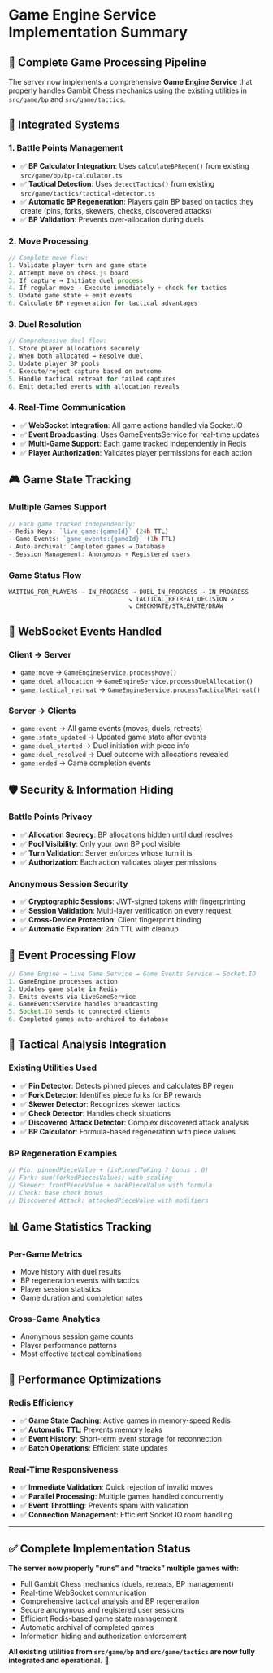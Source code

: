 # Game Engine Service Implementation Summary

## 🎯 **Complete Game Processing Pipeline**

The server now implements a comprehensive **Game Engine Service** that properly handles Gambit Chess mechanics using the existing utilities in `src/game/bp` and `src/game/tactics`.

## 🔧 **Integrated Systems**

### **1. Battle Points Management**
- ✅ **BP Calculator Integration**: Uses `calculateBPRegen()` from existing `src/game/bp/bp-calculator.ts`
- ✅ **Tactical Detection**: Uses `detectTactics()` from existing `src/game/tactics/tactical-detector.ts`
- ✅ **Automatic BP Regeneration**: Players gain BP based on tactics they create (pins, forks, skewers, checks, discovered attacks)
- ✅ **BP Validation**: Prevents over-allocation during duels

### **2. Move Processing**
```typescript
// Complete move flow:
1. Validate player turn and game state
2. Attempt move on chess.js board
3. If capture → Initiate duel process
4. If regular move → Execute immediately + check for tactics
5. Update game state + emit events
6. Calculate BP regeneration for tactical advantages
```

### **3. Duel Resolution**
```typescript
// Comprehensive duel flow:
1. Store player allocations securely
2. When both allocated → Resolve duel
3. Update player BP pools
4. Execute/reject capture based on outcome
5. Handle tactical retreat for failed captures
6. Emit detailed events with allocation reveals
```

### **4. Real-Time Communication**
- ✅ **WebSocket Integration**: All game actions handled via Socket.IO
- ✅ **Event Broadcasting**: Uses GameEventsService for real-time updates
- ✅ **Multi-Game Support**: Each game tracked independently in Redis
- ✅ **Player Authorization**: Validates player permissions for each action

## 🎮 **Game State Tracking**

### **Multiple Games Support**
```typescript
// Each game tracked independently:
- Redis Keys: `live_game:{gameId}` (24h TTL)
- Game Events: `game_events:{gameId}` (1h TTL)
- Auto-archival: Completed games → Database
- Session Management: Anonymous + Registered users
```

### **Game Status Flow**
```
WAITING_FOR_PLAYERS → IN_PROGRESS → DUEL_IN_PROGRESS → IN_PROGRESS
                                 ↘ TACTICAL_RETREAT_DECISION ↗
                                 ↘ CHECKMATE/STALEMATE/DRAW
```

## 📡 **WebSocket Events Handled**

### **Client → Server**
- `game:move` → `GameEngineService.processMove()`
- `game:duel_allocation` → `GameEngineService.processDuelAllocation()`
- `game:tactical_retreat` → `GameEngineService.processTacticalRetreat()`

### **Server → Clients**
- `game:event` → All game events (moves, duels, retreats)
- `game:state_updated` → Updated game state after events
- `game:duel_started` → Duel initiation with piece info
- `game:duel_resolved` → Duel outcome with allocations revealed
- `game:ended` → Game completion events

## 🛡️ **Security & Information Hiding**

### **Battle Points Privacy**
- ✅ **Allocation Secrecy**: BP allocations hidden until duel resolves
- ✅ **Pool Visibility**: Only your own BP pool visible
- ✅ **Turn Validation**: Server enforces whose turn it is
- ✅ **Authorization**: Each action validates player permissions

### **Anonymous Session Security**
- ✅ **Cryptographic Sessions**: JWT-signed tokens with fingerprinting
- ✅ **Session Validation**: Multi-layer verification on every request
- ✅ **Cross-Device Protection**: Client fingerprint binding
- ✅ **Automatic Expiration**: 24h TTL with cleanup

## 🔄 **Event Processing Flow**

```typescript
// Game Engine → Live Game Service → Game Events Service → Socket.IO
1. GameEngine processes action
2. Updates game state in Redis  
3. Emits events via LiveGameService
4. GameEventsService handles broadcasting
5. Socket.IO sends to connected clients
6. Completed games auto-archived to database
```

## 🧮 **Tactical Analysis Integration**

### **Existing Utilities Used**
- ✅ **Pin Detector**: Detects pinned pieces and calculates BP regen
- ✅ **Fork Detector**: Identifies piece forks for BP rewards  
- ✅ **Skewer Detector**: Recognizes skewer tactics
- ✅ **Check Detector**: Handles check situations
- ✅ **Discovered Attack Detector**: Complex discovered attack analysis
- ✅ **BP Calculator**: Formula-based regeneration with piece values

### **BP Regeneration Examples**
```typescript
// Pin: pinnedPieceValue + (isPinnedToKing ? bonus : 0)
// Fork: sum(forkedPiecesValues) with scaling
// Skewer: frontPieceValue + backPieceValue with formula
// Check: base check bonus
// Discovered Attack: attackedPieceValue with modifiers
```

## 📊 **Game Statistics Tracking**

### **Per-Game Metrics**
- Move history with duel results
- BP regeneration events with tactics
- Player session statistics
- Game duration and completion rates

### **Cross-Game Analytics**
- Anonymous session game counts
- Player performance patterns
- Most effective tactical combinations

## 🚀 **Performance Optimizations**

### **Redis Efficiency**
- ✅ **Game State Caching**: Active games in memory-speed Redis
- ✅ **Automatic TTL**: Prevents memory leaks
- ✅ **Event History**: Short-term event storage for reconnection
- ✅ **Batch Operations**: Efficient state updates

### **Real-Time Responsiveness**
- ✅ **Immediate Validation**: Quick rejection of invalid moves
- ✅ **Parallel Processing**: Multiple games handled concurrently
- ✅ **Event Throttling**: Prevents spam with validation
- ✅ **Connection Management**: Efficient Socket.IO room handling

---

## ✅ **Complete Implementation Status**

**The server now properly "runs" and "tracks" multiple games with:**
- Full Gambit Chess mechanics (duels, retreats, BP management)
- Real-time WebSocket communication
- Comprehensive tactical analysis and BP regeneration
- Secure anonymous and registered user sessions
- Efficient Redis-based game state management
- Automatic archival of completed games
- Information hiding and authorization enforcement

**All existing utilities from `src/game/bp` and `src/game/tactics` are now fully integrated and operational.** 🎯 